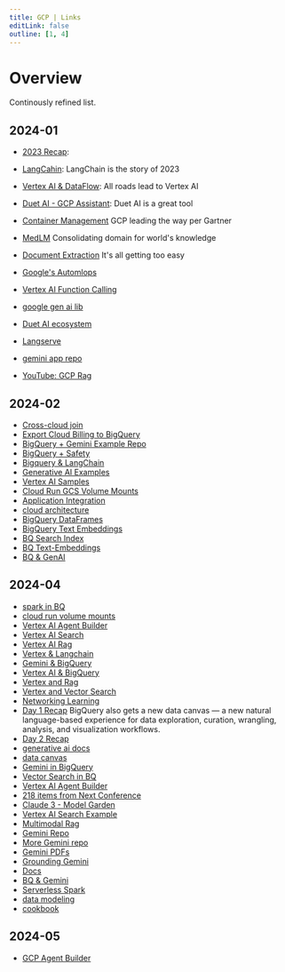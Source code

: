 ```yaml
---
title: GCP | Links
editLink: false
outline: [1, 4]
---
```


# Overview

Continously refined list.

## 2024-01

- [2023 Recap](https://cloud.google.com/blog/products/gcp/google-cloud-top-news-of-2023?utm_source=substack&utm_medium=email):

- [LangCahin](https://cloud.google.com/blog/products/databases/using-pgvector-llms-and-langchain-with-google-cloud-databases): LangChain is the story of 2023

- [Vertex AI & DataFlow](https://cloud.google.com/blog/products/ai-machine-learning/streaming-prediction-with-dataflow-and-vertex?utm_source=substack&utm_medium=email): All roads lead to Vertex AI

- [Duet AI - GCP Assistant](https://cloud.google.com/blog/products/ai-machine-learning/get-ai-help-on-networking-tasks?utm_source=substack&utm_medium=email): Duet AI is a great tool

- [Container Management](https://cloud.google.com/blog/products/containers-kubernetes/a-leader-in-2023-gartner-magic-quadrant-for-container-management) GCP leading the way per Gartner

- [MedLM](https://cloud.google.com/blog/topics/healthcare-life-sciences/introducing-medlm-for-the-healthcare-industry) Consolidating domain for world's knowledge

- [Document Extraction](https://cloud.google.com/blog/products/ai-machine-learning/document-ai-custom-extractor-powered-by-generative-ai-is-now-ga?utm_source=substack&utm_medium=email) It's all getting too easy

- [Google's Automlops](https://github.com/GoogleCloudPlatform/automlops)

- [Vertex AI Function Calling](https://cloud.google.com/vertex-ai/docs/generative-ai/multimodal/function-calling)

- [google gen ai lib](https://github.com/google/generative-ai-python)
- [Duet AI ecosystem](https://substackcdn.com/image/fetch/f_auto,q_auto:good,fl_progressive:steep/https%3A%2F%2Fsubstack-post-media.s3.amazonaws.com%2Fpublic%2Fimages%2Ff9a08aca-3c38-4980-a347-ae6fd99e528f_1120x570.png)
- [Langserve](https://cloud.google.com/blog/products/ai-machine-learning/deploy-langchain-on-cloud-run-with-langserve)
- [gemini app repo](https://github.com/GoogleCloudPlatform/generative-ai/tree/main/gemini/)
- [YouTube: GCP Rag](https://www.youtube.com/watch?v=xC-wHB8PODQ)

## 2024-02

- [Cross-cloud join](https://cloud.google.com/bigquery/docs/biglake-intro#cross-cloud_joins)
- [Export Cloud Billing to BigQuery](https://cloud.google.com/billing/docs/how-to/export-data-bigquery)
- [BigQuery + Gemini Example Repo](https://github.com/GoogleCloudPlatform/generative-ai/tree/main/gemini/use-cases/applying-llms-to-data/using-gemini-with-bigquery-remote-functions)
- [BigQuery + Safety](https://medium.com/google-cloud/hidden-gems-of-bigquery-p7-safety-first-e4668fa4f248)
- [Bigquery & LangChain](https://cloud.google.com/blog/products/ai-machine-learning/open-source-framework-for-connecting-llms-to-your-data?utm_source=substack&utm_medium=email)
- [Generative AI Examples](https://github.com/GoogleCloudPlatform/generative-ai)
- [Vertex AI Samples](https://github.com/GoogleCloudPlatform/vertex-ai-samples/)
- [Cloud Run GCS Volume Mounts](https://cloud.google.com/run/docs/configuring/services/cloud-storage-volume-mounts)
- [Application Integration](https://cloud.google.com/application-integration/docs/overview)
- [cloud architecture](https://cloud.google.com/architecture)
- [BigQuery DataFrames](https://cloud.google.com/python/docs/reference/bigframes/latest)
- [BigQuery Text Embeddings](https://cloud.google.com/blog/products/data-analytics/introducing-bigquery-text-embeddings)
- [BQ Search Index](https://medium.com/codex/google-launched-vector-search-indexes-for-bigquery-4a133c491ad8)
- [BQ Text-Embeddings](https://cloud.google.com/blog/products/data-analytics/introducing-bigquery-text-embeddings)
- [BQ & GenAI](https://medium.com/google-cloud/unleashing-the-power-of-genai-in-bigquery-78c3d4e1e92d)

## 2024-04

- [spark in BQ](https://cloud.google.com/blog/products/data-analytics/apache-spark-stored-procedures-in-bigquery-are-ga)
- [cloud run volume mounts](https://cloud.google.com/blog/products/serverless/introducing-cloud-run-volume-mounts)
- [Vertex AI Agent Builder](https://cloud.google.com/products/agent-builder?hl=en)
- [Vertex AI Search](https://cloud.google.com/enterprise-search?hl=en)
- [Vertex AI Rag](https://cloud.google.com/blog/products/ai-machine-learning/generative-ai-applications-with-vertex-ai-palm-2-models-and-langchain)
- [Vertex & Langchain](https://cloud.google.com/blog/products/databases/build-rag-applications-with-langchain-and-google-cloud)
- [Gemini & BigQuery](https://cloud.google.com/blog/products/data-analytics/gemini-pro-available-in-bigquery-through-vertex-ai)
- [Vertex AI & BigQuery](https://cloud.google.com/blog/products/data-analytics/bring-generative-ai-to-bigquery-with-vertex-ai-integration)
- [Vertex and Rag](https://cloud.google.com/blog/products/ai-machine-learning/rags-powered-by-google-search-technology-part-1)
- [Vertex and Vector Search](https://cloud.google.com/blog/products/data-analytics/introducing-new-vector-search-capabilities-in-bigquery)
- [Networking Learning](https://cloud.google.com/blog/products/networking/learn-how-to-network-in-the-cloud)
- [Day 1 Recap](https://cloud.google.com/blog/topics/google-cloud-next/next24-day-1-recap)
  BigQuery also gets a new data canvas — a new natural language-based experience for data exploration, curation, wrangling, analysis, and visualization workflows.
- [Day 2 Recap](https://cloud.google.com/blog/topics/google-cloud-next/next24-day-2-recap)
- [generative ai docs](https://cloud.google.com/vertex-ai/generative-ai/docs/learn/overview)
- [data canvas](https://cloud.google.com/bigquery/docs/data-canvas)
- [Gemini in BigQuery](https://cloud.google.com/gemini/docs/bigquery/overview)
- [Vector Search in BQ](https://cloud.google.com/blog/products/data-analytics/introducing-new-vector-search-capabilities-in-bigquery)
- [Vertex AI Agent Builder](https://cloud.google.com/blog/products/ai-machine-learning/build-generative-ai-experiences-with-vertex-ai-agent-builder)
- [218 items from Next Conference](https://cloud.google.com/blog/topics/google-cloud-next/google-cloud-next-2024-wrap-up)
- [Claude 3 - Model Garden](https://cloud.google.com/vertex-ai/generative-ai/docs/partner-models/use-claude)
- [Vertex AI Search Example](https://github.com/GoogleCloudPlatform/generative-ai/blob/main/search/search_data_blending_with_gemini_summarization.ipynb)
- [Multimodal Rag](https://github.com/GoogleCloudPlatform/generative-ai/blob/main/gemini/use-cases/retrieval-augmented-generation/multimodal_rag_langchain.ipynb)
- [Gemini Repo](https://github.com/GoogleCloudPlatform/generative-ai/tree/main/gemini#using-this-repository)
- [More Gemini repo](https://github.com/GoogleCloudPlatform/generative-ai/blob/main/language/use-cases/sql-code-generation/sql_code_generation_langchain.ipynb)
- [Gemini PDFs](https://github.com/GoogleCloudPlatform/generative-ai/blob/main/language/use-cases/prod-catalog-enrichment/genai_prod_catalog_enrichment.ipynb)
- [Grounding Gemini](https://github.com/GoogleCloudPlatform/generative-ai/blob/main/gemini/grounding/intro-grounding-gemini.ipynb)
- [Docs](https://cloud.google.com/docs)
- [BQ & Gemini](https://medium.com/google-cloud/bringing-gen-ai-to-the-data-in-bigquery-c7975650afd7)
- [Serverless Spark](https://cloud.google.com/blog/products/data-analytics/apache-spark-stored-procedures-in-bigquery-are-ga)
- [data modeling](https://medium.com/google-cloud/efficient-bigquery-data-modeling-a-storage-and-compute-comparison-ca7f3744e467)
- [cookbook](https://github.com/google-gemini/cookbook/tree/main)

## 2024-05

- [GCP Agent Builder](https://cloud.google.com/generative-ai-app-builder/docs/introduction)
